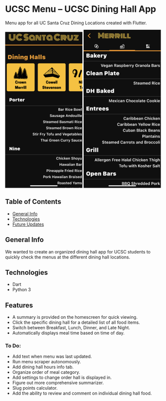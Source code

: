 # UCSC Menu – UCSC Dining Hall App

Menu app for all UC Santa Cruz Dining Locations created with Flutter.

<img src="./images/homescreen.PNG" alt="Homescreen" width="250"/> <img src="./images/merrill.PNG" alt="Merrill" width="250"/>

## Table of Contents
* [General Info](#general-info)
* [Technologies](#technologies)
* [Future Updates](#features)

## General Info

We wanted to create an organized dining hall app for UCSC students to quickly check the menus at the different dining hall locations.

## Technologies

* Dart
* Python 3

## Features
* A summary is provided on the homescreen for quick viewing.
* Click the specific dining hall for a detailed list of all food items.
* Switch between Breakfast, Lunch, Dinner, and Late Night.
* Automatically displays meal time based on time of day.

### To Do:
* Add text when menu was last updated.
* Run menu scraper autonomously.
* Add dining hall hours info tab.
* Organize order of meal category.
* Add settings to change order hall is displayed in.
* Figure out more comprehensive summarizer.
* Slug points calculator.
* Add the ability to review and comment on individual dining hall food.
